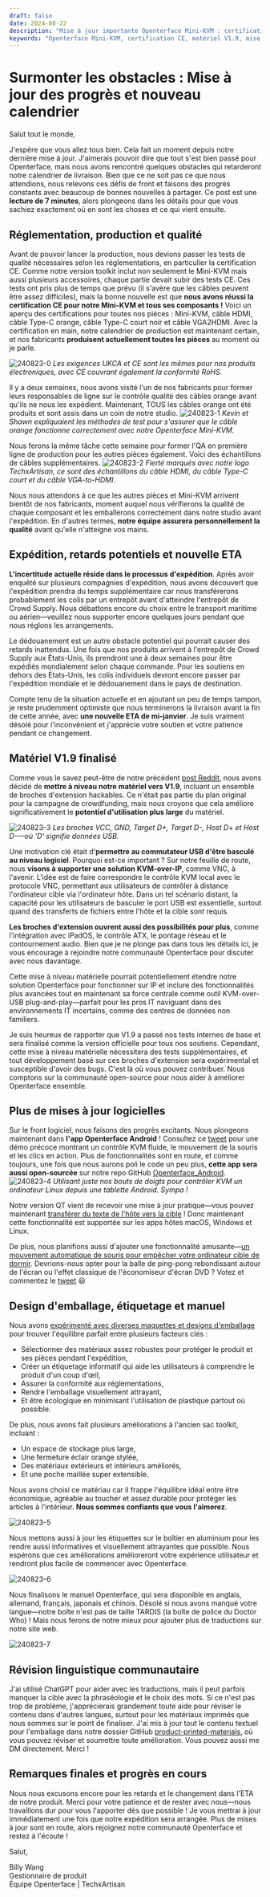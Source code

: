 ```yaml
---
draft: false
date: 2024-08-22
description: "Mise à jour importante Openterface Mini-KVM : certification CE terminée, production en cours, nouvelle ETA mi-janvier. Matériel V1.9 finalisé avec broches d'extension, développement d'app Android, emballage amélioré et manuel multilingue en cours."
keywords: "Openterface Mini-KVM, certification CE, matériel V1.9, mise à jour production, calendrier expédition, développement app Android, broches extension, KVM-over-IP, contrôle qualité, emballage produit, manuel multilingue, USB KVM, fabrication tech, matériel open source, mise à jour livraison"
---
```


# Surmonter les obstacles : Mise à jour des progrès et nouveau calendrier

Salut tout le monde,

J'espère que vous allez tous bien. Cela fait un moment depuis notre dernière mise à jour. J'aimerais pouvoir dire que tout s'est bien passé pour Openterface, mais nous avons rencontré quelques obstacles qui retarderont notre calendrier de livraison. Bien que ce ne soit pas ce que nous attendions, nous relevons ces défis de front et faisons des progrès constants avec beaucoup de bonnes nouvelles à partager. Ce post est une **lecture de 7 minutes**, alors plongeons dans les détails pour que vous sachiez exactement où en sont les choses et ce qui vient ensuite.

## Réglementation, production et qualité

Avant de pouvoir lancer la production, nous devions passer les tests de qualité nécessaires selon les réglementations, en particulier la certification CE. Comme notre version toolkit inclut non seulement le Mini-KVM mais aussi plusieurs accessoires, chaque partie devait subir des tests CE. Ces tests ont pris plus de temps que prévu (il s'avère que les câbles peuvent être assez difficiles), mais la bonne nouvelle est que **nous avons réussi la certification CE pour notre Mini-KVM et tous ses composants !** Voici un aperçu des certifications pour toutes nos pièces : Mini-KVM, câble HDMI, câble Type-C orange, câble Type-C court noir et câble VGA2HDMI. Avec la certification en main, notre calendrier de production est maintenant certain, et nos fabricants **produisent actuellement toutes les pièces** au moment où je parle.

![240823-0](https://www.crowdsupply.com/img/fcb5/db59e179-2413-4d57-8462-2285c007fcb5/openterface-240823-0_jpg_gallery-lg.jpg)
*Les exigences UKCA et CE sont les mêmes pour nos produits électroniques, avec CE couvrant également la conformité RoHS.*

Il y a deux semaines, nous avons visité l'un de nos fabricants pour former leurs responsables de ligne sur le contrôle qualité des câbles orange avant qu'ils ne nous les expédient. Maintenant, TOUS les câbles orange ont été produits et sont assis dans un coin de notre studio.
![240823-1](https://www.crowdsupply.com/img/28dc/34844b54-0e02-414d-b58b-d40e8abe28dc/openterface-240823-1_jpg_gallery-lg.jpg)
*Kevin et Shawn expliquaient les méthodes de test pour s'assurer que le câble orange fonctionne correctement avec notre Openterface Mini-KVM.*

Nous ferons la même tâche cette semaine pour former l'QA en première ligne de production pour les autres pièces également. Voici des échantillons de câbles supplémentaires.
![240823-2](https://www.crowdsupply.com/img/e703/abb8ffa5-eb85-4eb9-b5f8-d8a3d349e703/openterface-240823-2_jpg_md-xl.jpg)
*Fierté marqués avec notre logo TechxArtisan, ce sont des échantillons du câble HDMI, du câble Type-C court et du câble VGA-to-HDMI.*

Nous nous attendons à ce que les autres pièces et Mini-KVM arrivent bientôt de nos fabricants, moment auquel nous vérifierons la qualité de chaque composant et les emballerons correctement dans notre studio avant l'expédition. En d'autres termes, **notre équipe assurera personnellement la qualité** avant qu'elle n'atteigne vos mains.

## Expédition, retards potentiels et nouvelle ETA

**L'incertitude actuelle réside dans le processus d'expédition**. Après avoir enquêté sur plusieurs compagnies d'expédition, nous avons découvert que l'expédition prendra du temps supplémentaire car nous transférerons probablement les colis par un entrepôt avant d'atteindre l'entrepôt de Crowd Supply. Nous débattons encore du choix entre le transport maritime ou aérien—veuillez nous supporter encore quelques jours pendant que nous réglons les arrangements.

Le dédouanement est un autre obstacle potentiel qui pourrait causer des retards inattendus. Une fois que nos produits arrivent à l'entrepôt de Crowd Supply aux États-Unis, ils prendront une à deux semaines pour être expédiés mondialement selon chaque commande. Pour les soutiens en dehors des États-Unis, les colis individuels devront encore passer par l'expédition mondiale et le dédouanement dans le pays de destination.

Compte tenu de la situation actuelle et en ajoutant un peu de temps tampon, je reste prudemment optimiste que nous terminerons la livraison avant la fin de cette année, avec **une nouvelle ETA de mi-janvier**. Je suis vraiment désolé pour l'inconvénient et j'apprécie votre soutien et votre patience pendant ce changement.

## Matériel V1.9 finalisé

Comme vous le savez peut-être de notre précédent [post Reddit](https://www.reddit.com/r/Openterface_miniKVM/comments/1e25pco/openterface_minikvm_v19_with_pins_for_more/), nous avons décidé de **mettre à niveau notre matériel vers V1.9**, incluant un ensemble de broches d'extension hackables. Ce n'était pas partie du plan original pour la campagne de crowdfunding, mais nous croyons que cela améliore significativement le **potentiel d'utilisation plus large** du matériel.

![240823-3](https://www.crowdsupply.com/img/77d7/09a9d0e5-3065-4f3e-8b61-bae66b5c77d7/openterface-240823-3_jpg_md-xl.jpg)
*Les broches VCC, GND, Target D+, Target D-, Host D+ et Host D-—où 'D' signifie données USB.*

Une motivation clé était d'**permettre au commutateur USB d'être basculé au niveau logiciel**. Pourquoi est-ce important ? Sur notre feuille de route, nous **visons à supporter une solution KVM-over-IP**, comme VNC, à l'avenir. L'idée est de faire correspondre le contrôle KVM local avec le protocole VNC, permettant aux utilisateurs de contrôler à distance l'ordinateur cible via l'ordinateur hôte. Dans un tel scénario distant, la capacité pour les utilisateurs de basculer le port USB est essentielle, surtout quand des transferts de fichiers entre l'hôte et la cible sont requis.

**Les broches d'extension ouvrent aussi des possibilités pour plus**, comme l'intégration avec iPadOS, le contrôle ATX, le pontage réseau et le contournement audio. Bien que je ne plonge pas dans tous les détails ici, je vous encourage à rejoindre notre communauté Openterface pour discuter avec nous davantage.

Cette mise à niveau matérielle pourrait potentiellement étendre notre solution Openterface pour fonctionner sur IP et inclure des fonctionnalités plus avancées tout en maintenant sa force centrale comme outil KVM-over-USB plug-and-play—parfait pour les pros IT naviguant dans des environnements IT incertains, comme des centres de données non familiers.

Je suis heureux de rapporter que V1.9 a passé nos tests internes de base et sera finalisé comme la version officielle pour tous nos soutiens. Cependant, cette mise à niveau matérielle nécessitera des tests supplémentaires, et tout développement basé sur ces broches d'extension sera expérimental et susceptible d'avoir des bugs. C'est là où vous pouvez contribuer. Nous comptons sur la communauté open-source pour nous aider à améliorer Openterface ensemble.

## Plus de mises à jour logicielles

Sur le front logiciel, nous faisons des progrès excitants. Nous plongeons maintenant dans **l'app Openterface Android** ! Consultez ce [tweet](https://x.com/TechxArtisan/status/1825460088922071398) pour une démo précoce montrant un contrôle KVM fluide, le mouvement de la souris et les clics en action. Plus de fonctionnalités sont en route, et comme toujours, une fois que nous aurons poli le code un peu plus, **cette app sera aussi open-sourcée** sur notre repo GitHub [Openterface_Android](https://github.com/TechxArtisanStudio/Openterface_Android).
![240823-4](https://www.crowdsupply.com/img/7007/b192f260-1e1f-4dab-905b-fb0a6d927007/openterface-240823-4_jpg_md-xl.jpg)
*Utilisant juste nos bouts de doigts pour contrôler KVM un ordinateur Linux depuis une tablette Android. Sympa !*

Notre version QT vient de recevoir une mise à jour pratique—vous pouvez maintenant [transférer du texte de l'hôte vers la cible](https://x.com/TechxArtisan/status/1825919721960780131) ! Donc maintenant cette fonctionnalité est supportée sur les apps hôtes macOS, Windows et Linux.

De plus, nous planifions aussi d'ajouter une fonctionnalité amusante—[un mouvement automatique de souris pour empêcher votre ordinateur cible de dormir](https://x.com/TechxArtisan/status/1825471186668847241). Devrions-nous opter pour la balle de ping-pong rebondissant autour de l'écran ou l'effet classique de l'économiseur d'écran DVD ? Votez et commentez le [tweet](https://x.com/TechxArtisan/status/1825470086800691459) 😃

## Design d'emballage, étiquetage et manuel

Nous avons [expérimenté avec diverses maquettes et designs d'emballage](https://www.reddit.com/r/Openterface_miniKVM/comments/1elm4vq/almost_ready_to_finalize_our_package_design/) pour trouver l'équilibre parfait entre plusieurs facteurs clés :

- Sélectionner des matériaux assez robustes pour protéger le produit et ses pièces pendant l'expédition,
- Créer un étiquetage informatif qui aide les utilisateurs à comprendre le produit d'un coup d'œil,
- Assurer la conformité aux réglementations,
- Rendre l'emballage visuellement attrayant,
- Et être écologique en minimisant l'utilisation de plastique partout où possible.

De plus, nous avons fait plusieurs améliorations à l'ancien sac toolkit, incluant :

- Un espace de stockage plus large,
- Une fermeture éclair orange stylée,
- Des matériaux extérieurs et intérieurs améliorés,
- Et une poche maillée super extensible.

Nous avons choisi ce matériau car il frappe l'équilibre idéal entre être économique, agréable au toucher et assez durable pour protéger les articles à l'intérieur. **Nous sommes confiants que vous l'aimerez**.

![240823-5](https://www.crowdsupply.com/img/099a/75e16f52-bd0c-4652-af27-08caf448099a/openterface-240823-5_jpg_md-xl.jpg)

Nous mettons aussi à jour les étiquettes sur le boîtier en aluminium pour les rendre aussi informatives et visuellement attrayantes que possible. Nous espérons que ces améliorations amélioreront votre expérience utilisateur et rendront plus facile de commencer avec Openterface.

![240823-6](https://www.crowdsupply.com/img/94d8/441a5757-2d6a-4c79-885b-7b5b3a7094d8/openterface-240823-6_jpg_md-xl.jpg)

Nous finalisons le manuel Openterface, qui sera disponible en anglais, allemand, français, japonais et chinois. Désolé si nous avons manqué votre langue—notre boîte n'est pas de taille TARDIS (la boîte de police du Doctor Who) ! Mais nous ferons de notre mieux pour ajouter plus de traductions sur notre site web.

![240823-7](https://www.crowdsupply.com/img/e2d9/2e5a2086-20f0-47ec-a27b-288d10d0e2d9/openterface-240823-7_jpg_md-xl.jpg)

## Révision linguistique communautaire

J'ai utilisé ChatGPT pour aider avec les traductions, mais il peut parfois manquer la cible avec la phraséologie et le choix des mots. Si ce n'est pas trop de problème, j'apprécierais grandement toute aide pour réviser le contenu dans d'autres langues, surtout pour les matériaux imprimés que nous sommes sur le point de finaliser. J'ai mis à jour tout le contenu textuel pour l'emballage dans notre dossier GitHub [product-printed-materials](https://github.com/TechxArtisanStudio/Openterface/tree/main/product-printed-materials), où vous pouvez réviser et soumettre toute amélioration. Vous pouvez aussi me DM directement. Merci !

## Remarques finales et progrès en cours

Nous nous excusons encore pour les retards et le changement dans l'ETA de notre produit. Merci pour votre patience et de rester avec nous—nous travaillons dur pour vous l'apporter dès que possible ! Je vous mettrai à jour immédiatement une fois que notre expédition sera arrangée. Plus de mises à jour sont en route, alors rejoignez notre communauté Openterface et restez à l'écoute !

Salut,

Billy Wang  
Gestionnaire de produit  
Équipe Openterface | TechxArtisan
